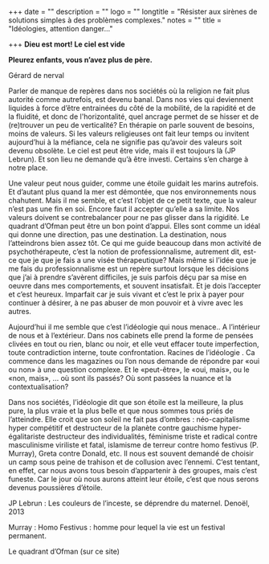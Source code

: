 +++
date = ""
description = ""
logo = ""
longtitle = "Résister aux sirènes de solutions simples à des problèmes complexes."
notes = ""
title = "Idéologies, attention danger..."

+++
**Dieu est mort! Le ciel est vide**

**Pleurez enfants, vous n’avez plus de père.** 

Gérard de nerval

Parler de manque de repères dans nos sociétés où la religion ne fait plus autorité comme autrefois, est devenu banal. Dans nos vies qui deviennent liquides à force d’être entrainées du côté de la mobilité, de la rapidité et de la fluidité, et donc de l'horizontalité, quel ancrage permet de se hisser et de (re)trouver un peu de verticalité? En thérapie on parle souvent de besoins, moins de valeurs. Si les valeurs religieuses ont fait leur temps ou invitent aujourd’hui à la méfiance, cela ne signifie pas qu’avoir des valeurs soit devenu obsolète. Le ciel est peut être vide, mais il est toujours là (JP Lebrun). Et son lieu ne demande qu’à être investi. Certains s’en charge à notre place.

Une valeur peut nous guider, comme une étoile guidait les marins autrefois. Et d’autant plus quand la mer est démontée, que nos environnements nous chahutent. Mais il me semble, et c’est l’objet de ce petit texte, que la valeur n’est pas une fin en soi. Encore faut il accepter qu’elle a sa limite. Nos valeurs doivent se contrebalancer pour ne pas glisser dans la rigidité. Le quadrant d’Ofman peut être un bon point d’appui. Elles sont comme un idéal qui donne une direction, pas une destination. La destination, nous l’atteindrons bien assez tôt. Ce qui me guide beaucoup dans mon activité de psychothérapeute, c’est la notion de professionnalisme, autrement dit, est-ce que je que je fais a une visée thérapeutique? Mais même si l’idée que je me fais du professionnalisme est un repère surtout lorsque les décisions que j’ai à prendre s’avèrent difficiles, je suis parfois déçu par sa mise en oeuvre dans mes comportements, et souvent insatisfait. Et je dois l’accepter et c’est heureux. Imparfait car je suis vivant et c’est le prix à payer pour continuer à désirer, à ne pas abuser de mon pouvoir et à vivre avec les autres.

Aujourd’hui il me semble que c’est l’idéologie qui nous menace.. A l’intérieur de nous et à l’extérieur. Dans nos cabinets elle prend la forme  de  pensées clivées en tout ou rien, blanc ou noir, et elle veut effacer toute imperfection, toute contradiction interne, toute confrontation. Racines de l’idéologie . Ca commence dans les magazines ou l’on nous demande de répondre par «oui ou non» à une question complexe. Et le «peut-être», le «oui, mais», ou le «non, mais», ... où sont ils passés? Où sont passées la nuance et la contextualisation?

Dans nos sociétés, l’idéologie dit que son étoile est la meilleure, la plus pure, la plus vraie et la plus belle et que nous sommes tous priés de l’atteindre. Elle croit que son soleil ne fait pas d’ombres : néo-capitalisme hyper compétitif et destructeur de la planète contre gauchisme hyper-égalitariste destructeur des individualités, féminisme triste et radical contre masculinisme viriliste et  fatal, islamisme de terreur contre homo festivus (P. Murray), Greta contre Donald, etc. Il nous est souvent demandé de choisir un camp sous peine de trahison et de collusion avec l’ennemi. C’est tentant, en effet, car nous avons tous besoin d’appartenir à des groupes, mais c’est funeste. Car le jour où nous aurons atteint leur étoile, c’est que nous serons devenus poussières d’étoile.

JP Lebrun : Les couleurs de l’inceste, se déprendre du maternel. Denoël, 2013

Murray : Homo Festivus : homme pour lequel la vie est un festival permanent.

Le quadrant d’Ofman (sur ce site)